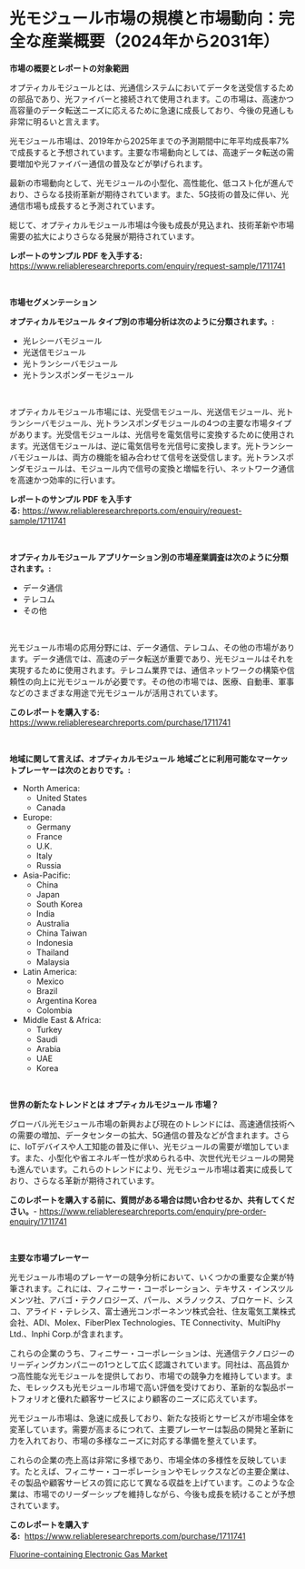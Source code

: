 <p><h1>光モジュール市場の規模と市場動向：完全な産業概要（2024年から2031年）</h1></p><p><strong>市場の概要とレポートの対象範囲</strong></p>
<p><p>オプティカルモジュールとは、光通信システムにおいてデータを送受信するための部品であり、光ファイバーと接続されて使用されます。この市場は、高速かつ高容量のデータ転送ニーズに応えるために急速に成長しており、今後の見通しも非常に明るいと言えます。</p><p>光モジュール市場は、2019年から2025年までの予測期間中に年平均成長率7%で成長すると予想されています。主要な市場動向としては、高速データ転送の需要増加や光ファイバー通信の普及などが挙げられます。</p><p>最新の市場動向として、光モジュールの小型化、高性能化、低コスト化が進んでおり、さらなる技術革新が期待されています。また、5G技術の普及に伴い、光通信市場も成長すると予測されています。</p><p>総じて、オプティカルモジュール市場は今後も成長が見込まれ、技術革新や市場需要の拡大によりさらなる発展が期待されています。</p></p>
<p><strong>レポートのサンプル PDF を入手する:</strong> <a href="https://www.reliableresearchreports.com/enquiry/request-sample/1711741">https://www.reliableresearchreports.com/enquiry/request-sample/1711741</a></p>
<p>&nbsp;</p>
<p><strong>市場セグメンテーション</strong></p>
<p><strong>オプティカルモジュール タイプ別の市場分析は次のように分類されます。:</strong></p>
<p><ul><li>光レシーバモジュール</li><li>光送信モジュール</li><li>光トランシーバモジュール</li><li>光トランスポンダーモジュール</li></ul></p>
<p>&nbsp;</p>
<p><p>オプティカルモジュール市場には、光受信モジュール、光送信モジュール、光トランシーバモジュール、光トランスポンダモジュールの4つの主要な市場タイプがあります。光受信モジュールは、光信号を電気信号に変換するために使用されます。光送信モジュールは、逆に電気信号を光信号に変換します。光トランシーバモジュールは、両方の機能を組み合わせて信号を送受信します。光トランスポンダモジュールは、モジュール内で信号の変換と増幅を行い、ネットワーク通信を高速かつ効率的に行います。</p></p>
<p><strong>レポートのサンプル PDF を入手する:</strong>&nbsp;<a href="https://www.reliableresearchreports.com/enquiry/request-sample/1711741">https://www.reliableresearchreports.com/enquiry/request-sample/1711741</a></p>
<p>&nbsp;</p>
<p><strong> オプティカルモジュール アプリケーション別の市場産業調査は次のように分類されます。:</strong></p>
<p><ul><li>データ通信</li><li>テレコム</li><li>その他</li></ul></p>
<p>&nbsp;</p>
<p><p>光モジュール市場の応用分野には、データ通信、テレコム、その他の市場があります。データ通信では、高速のデータ転送が重要であり、光モジュールはそれを実現するために使用されます。テレコム業界では、通信ネットワークの構築や信頼性の向上に光モジュールが必要です。その他の市場では、医療、自動車、軍事などのさまざまな用途で光モジュールが活用されています。</p></p>
<p><strong>このレポートを購入する:</strong>&nbsp; <a href="https://www.reliableresearchreports.com/purchase/1711741">https://www.reliableresearchreports.com/purchase/1711741</a></p>
<p>&nbsp;</p>
<p><strong>地域に関して言えば、オプティカルモジュール 地域ごとに利用可能なマーケットプレーヤーは次のとおりです。:</strong></p>
<p><ul>
    <li>
        North America:
        <ul>
            <li>United States</li>
            <li>Canada</li>
        </ul>
    </li>
    <li>
        Europe:
        <ul>
            <li>Germany</li>
            <li>France</li>
            <li>U.K.</li>
            <li>Italy</li>
            <li>Russia</li>
        </ul>
    </li>
    <li>
        Asia-Pacific:
        <ul>
            <li>China</li>
            <li>Japan</li>
            <li>South Korea</li>
            <li>India</li>
            <li>Australia</li>
            <li>China Taiwan</li>
            <li>Indonesia</li>
            <li>Thailand</li>
            <li>Malaysia</li>
        </ul>
    </li>
    <li>
        Latin America:
        <ul>
            <li>Mexico</li>
            <li>Brazil</li>
            <li>Argentina Korea</li>
            <li>Colombia</li>
        </ul>
    </li>
    <li>
        Middle East & Africa:
        <ul>
            <li>Turkey</li>
            <li>Saudi</li>
            <li>Arabia</li>
            <li>UAE</li>
            <li>Korea</li>
        </ul>
    </li>
    </ul></p>
<p>&nbsp;</p>
<p><strong>世界の新たなトレンドとは オプティカルモジュール 市場？</strong></p>
<p><p>グローバル光モジュール市場の新興および現在のトレンドには、高速通信技術への需要の増加、データセンターの拡大、5G通信の普及などが含まれます。さらに、IoTデバイスや人工知能の普及に伴い、光モジュールの需要が増加しています。また、小型化や省エネルギー性が求められる中、次世代光モジュールの開発も進んでいます。これらのトレンドにより、光モジュール市場は着実に成長しており、さらなる革新が期待されています。</p></p>
<p><strong>このレポートを購入する前に、質問がある場合は問い合わせるか、共有してください。</strong>- <a href="https://www.reliableresearchreports.com/enquiry/pre-order-enquiry/1711741">https://www.reliableresearchreports.com/enquiry/pre-order-enquiry/1711741</a></p>
<p>&nbsp;</p>
<p><strong>主要な市場プレーヤー</strong></p>
<p><p>光モジュール市場のプレーヤーの競争分析において、いくつかの重要な企業が特筆されます。これには、フィニサー・コーポレーション、テキサス・インスツルメンツ社、アバゴ・テクノロジーズ、パール、メラノックス、ブロケード、シスコ、アライド・テレシス、富士通光コンポーネンツ株式会社、住友電気工業株式会社、ADI、Molex、FiberPlex Technologies、TE Connectivity、MultiPhy Ltd.、Inphi Corp.が含まれます。</p><p>これらの企業のうち、フィニサー・コーポレーションは、光通信テクノロジーのリーディングカンパニーの1つとして広く認識されています。同社は、高品質かつ高性能な光モジュールを提供しており、市場での競争力を維持しています。また、モレックスも光モジュール市場で高い評価を受けており、革新的な製品ポートフォリオと優れた顧客サービスにより顧客のニーズに応えています。</p><p>光モジュール市場は、急速に成長しており、新たな技術とサービスが市場全体を変革しています。需要が高まるにつれて、主要プレーヤーは製品の開発と革新に力を入れており、市場の多様なニーズに対応する準備を整えています。</p><p>これらの企業の売上高は非常に多様であり、市場全体の多様性を反映しています。たとえば、フィニサー・コーポレーションやモレックスなどの主要企業は、その製品や顧客サービスの質に応じて異なる収益を上げています。このような企業は、市場でのリーダーシップを維持しながら、今後も成長を続けることが予想されています。</p></p>
<p><strong>このレポートを購入する:</strong>&nbsp;&nbsp;<a href="https://www.reliableresearchreports.com/purchase/1711741">https://www.reliableresearchreports.com/purchase/1711741</a></p>
<p><p><a href="https://fuschia-pecorino-a6d.notion.site/Fluorine-containing-Electronic-Gas-Market-Centers-on-Aspects-such-as-Market-Growth-Market-Share-Ma-592c08c2378e4d6ebb7395e39108c844">Fluorine-containing Electronic Gas Market</a></p></p>